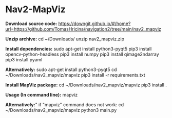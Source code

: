 # Nav2-MapViz

**Download source code:**
https://downgit.github.io/#/home?url=https://github.com/TomasHricina/navigation2/tree/main/nav2_mapviz

**Unzip archive:**
cd ~/Downloads/
unzip nav2_mapviz.zip


**Install dependencies:**
sudo apt-get install python3-pyqt5 
pip3 install opencv-python-headless
pip3 install numpy
pip3 install qimage2ndarray
pip3 install pyaml

**Alternatively:**
sudo apt-get install python3-pyqt5
cd ~/Downloads/nav2_mapviz/mapviz
pip3 install -r requirements.txt

**Install MapViz package:**
cd ~/Downloads/nav2_mapviz/mapviz
pip3 install .

**Usage (In command line):**
mapviz

**Alternatively:**"
if "mapviz" command does not work:
cd ~/Downloads/nav2_mapviz/mapviz
python3 main.py

